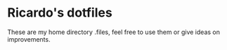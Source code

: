 Ricardo's dotfiles
========

These are my home directory .files, feel free to use them or give ideas on improvements.
